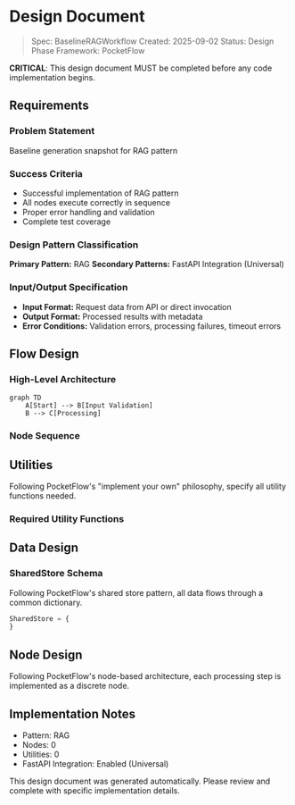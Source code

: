 # Design Document

> Spec: BaselineRAGWorkflow
> Created: 2025-09-02
> Status: Design Phase
> Framework: PocketFlow

**CRITICAL**: This design document MUST be completed before any code implementation begins.

## Requirements

### Problem Statement
Baseline generation snapshot for RAG pattern

### Success Criteria
- Successful implementation of RAG pattern
- All nodes execute correctly in sequence
- Proper error handling and validation
- Complete test coverage

### Design Pattern Classification
**Primary Pattern:** RAG
**Secondary Patterns:** FastAPI Integration (Universal)

### Input/Output Specification
- **Input Format:** Request data from API or direct invocation
- **Output Format:** Processed results with metadata
- **Error Conditions:** Validation errors, processing failures, timeout errors

## Flow Design

### High-Level Architecture
```mermaid
graph TD
    A[Start] --> B[Input Validation]
    B --> C[Processing]
```

### Node Sequence

## Utilities

Following PocketFlow's "implement your own" philosophy, specify all utility functions needed.

### Required Utility Functions


## Data Design

### SharedStore Schema
Following PocketFlow's shared store pattern, all data flows through a common dictionary.

```python
SharedStore = {
}
```

## Node Design

Following PocketFlow's node-based architecture, each processing step is implemented as a discrete node.


## Implementation Notes

- Pattern: RAG
- Nodes: 0
- Utilities: 0
- FastAPI Integration: Enabled (Universal)

This design document was generated automatically. Please review and complete with specific implementation details.